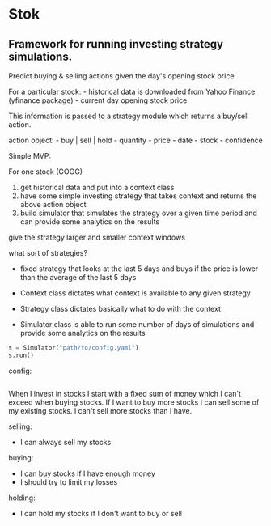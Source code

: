 # Stok

## Framework for running investing strategy simulations.

Predict buying & selling actions given the day's opening stock price.

For a particular stock:
    - historical data is downloaded from Yahoo Finance (yfinance package)
    - current day opening stock price

This information is passed to a strategy module which returns a buy/sell action.

action object:
    - buy | sell | hold
    - quantity
    - price
    - date
    - stock
    - confidence


Simple MVP:

For one stock (GOOG)
1. get historical data and put into a context class
2. have some simple investing strategy that takes context and returns the above action object
3. build simulator that simulates the strategy over a given time period and can provide some analytics on the results



give the strategy larger and smaller context windows


what sort of strategies?

- fixed strategy that looks at the last 5 days and buys if the price is lower than the average of the last 5 days



- Context class dictates what context is available to any given strategy
- Strategy class dictates basically what to do with the context
- Simulator class is able to run some number of days of simulations and provide some analytics on the results




```python
s = Simulator("path/to/config.yaml")
s.run()
```

config:
```yaml

```


When I invest in stocks I start with a fixed sum of money which I can't exceed when buying stocks. If I want to buy more stocks I can sell some of my existing stocks. I can't sell more stocks than I have.

selling:
- I can always sell my stocks


buying:
- I can buy stocks if I have enough money
- I should try to limit my losses


holding:
- I can hold my stocks if I don't want to buy or sell
